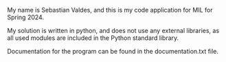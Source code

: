 My name is Sebastian Valdes, and this is my code application for MIL for Spring 2024.

My solution is written in python, and does not use any external libraries, as all used modules are included in the Python standard library.

Documentation for the program can be found in the documentation.txt file. 
